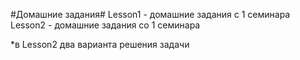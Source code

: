 #Домашние задания# 
Lesson1 - домашние задания с 1 семинара
Lesson2 - домашние задания со 1 семинара

*в Lesson2 два варианта решения задачи
